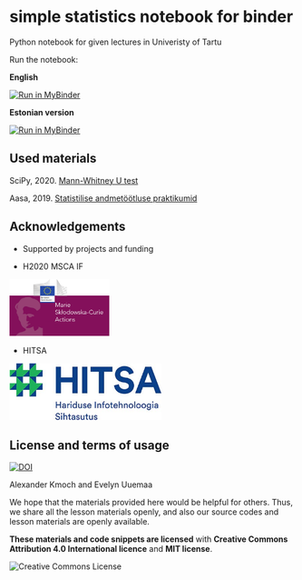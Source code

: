 # simple statistics notebook for binder

Python notebook for given lectures in Univeristy of Tartu

Run the notebook:

__English__

[![Run in MyBinder](https://mybinder.org/badge_logo.svg)](https://mybinder.org/v2/gh/LandscapeGeoinformatics/csv_boxplots_nb2021/HEAD?filepath=statistiks_comparison.ipynb)

__Estonian version__

[![Run in MyBinder](https://mybinder.org/badge_logo.svg)](https://mybinder.org/v2/gh/LandscapeGeoinformatics/csv_boxplots_nb2021/HEAD?filepath=statistika_est.ipynb)

## Used materials
SciPy, 2020. [Mann-Whitney U test](https://docs.scipy.org/doc/scipy/reference/generated/scipy.stats.mannwhitneyu.html)

Aasa, 2019. [Statistilise andmetöötluse praktikumid](http://aasa.ut.ee/statistika/)

## Acknowledgements

- Supported by projects and funding

- H2020 MSCA IF

<img alt="MSCA " style="border-width:0" src="https://github.com/LandscapeGeoinformatics/csv_boxplots_nb2021/blob/main/img/Banner-msca3.png" height="100" />

- HITSA

<img alt="HITSA " style="border-width:0" src="https://github.com/LandscapeGeoinformatics/csv_boxplots_nb2021/blob/main/img/HITSA_logo.jpg" height="100" />


## License and terms of usage

[![DOI](https://zenodo.org/badge/DOI/10.5281/zenodo.5876290.svg)](https://doi.org/10.5281/zenodo.5876290)

Alexander Kmoch and Evelyn Uuemaa

We hope that the materials provided here would be helpful for others. Thus, we share all the lesson materials openly, and also our source codes and lesson materials are openly available.

**These materials and code snippets are licensed** with **Creative Commons Attribution 4.0 International licence** and **MIT license**.

<a rel="license" href="http://creativecommons.org/licenses/by/4.0/"><img alt="Creative Commons License" style="border-width:0" align="left" src="https://i.creativecommons.org/l/by/4.0/88x31.png" /></a>
